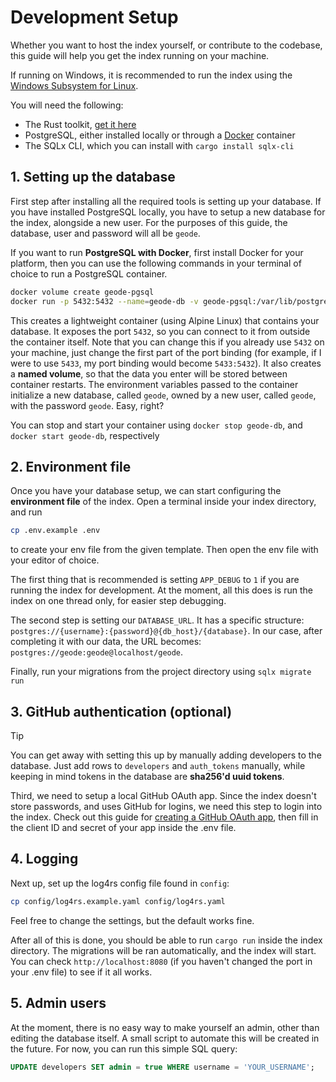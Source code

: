 # Development Setup

Whether you want to host the index yourself, or contribute to the codebase, this guide will help you get the index running on your machine.

If running on Windows, it is recommended to run the index using the [Windows Subsystem for Linux](https://learn.microsoft.com/en-us/windows/wsl/install).

You will need the following:

- The Rust toolkit, [get it here](https://www.rust-lang.org/learn/get-started)
- PostgreSQL, either installed locally or through a [Docker](https://www.docker.com/) container
- The SQLx CLI, which you can install with `cargo install sqlx-cli`

## 1. Setting up the database

First step after installing all the required tools is setting up your database. If you have installed PostgreSQL locally, you have to setup a new database for the index, alongside a new user. For the purposes of this guide, the database, user and password will all be `geode`.

If you want to run **PostgreSQL with Docker**, first install Docker for your platform, then you can use the following commands in your terminal of choice to run a PostgreSQL container.

```bash
docker volume create geode-pgsql
docker run -p 5432:5432 --name=geode-db -v geode-pgsql:/var/lib/postgresql/data --restart=unless-stopped -e POSTGRES_DB=geode -e POSTGRES_USER=geode -e POSTGRES_PASSWORD=geode -dit postgres:14-alpine3.21
```

This creates a lightweight container (using Alpine Linux) that contains your database. It exposes the port `5432`, so you can connect to it from outside the container itself. Note that you can change this if you already use `5432` on your machine, just change the first part of the port binding (for example, if I were to use `5433`, my port binding would become `5433:5432`). It also creates a **named volume**, so that the data you enter will be stored between container restarts. The environment variables passed to the container initialize a new database, called `geode`, owned by a new user, called `geode`, with the password `geode`. Easy, right?

You can stop and start your container using `docker stop geode-db`, and `docker start geode-db`, respectively

## 2. Environment file

Once you have your database setup, we can start configuring the **environment file** of the index. Open a terminal inside your index directory, and run
```bash
cp .env.example .env
```
to create your env file from the given template. Then open the env file with your editor of choice.

The first thing that is recommended is setting `APP_DEBUG` to `1` if you are running the index for development. At the moment, all this does is run the index on one thread only, for easier step debugging.

The second step is setting our `DATABASE_URL`. It has a specific structure: `postgres://{username}:{password}@{db_host}/{database}`. In our case, after completing it with our data, the URL becomes: `postgres://geode:geode@localhost/geode`.

Finally, run your migrations from the project directory using `sqlx migrate run`

## 3. GitHub authentication (optional)

> [!TIP]
> You can get away with setting this up by manually adding developers to the database. Just add rows to `developers` and `auth_tokens` manually, while keeping in mind tokens in the database are **sha256'd uuid tokens**.

Third, we need to setup a local GitHub OAuth app. Since the index doesn't store passwords, and uses GitHub for logins, we need this step to login into the index. Check out this guide for [creating a GitHub OAuth app](https://docs.github.com/en/apps/oauth-apps/building-oauth-apps/creating-an-oauth-app), then fill in the client ID and secret of your app inside the .env file.

## 4. Logging

Next up, set up the log4rs config file found in `config`:
```bash
cp config/log4rs.example.yaml config/log4rs.yaml
```
Feel free to change the settings, but the default works fine.

After all of this is done, you should be able to run `cargo run` inside the index directory. The migrations will be ran automatically, and the index will start. You can check `http://localhost:8080` (if you haven't changed the port in your .env file) to see if it all works.

## 5. Admin users

At the moment, there is no easy way to make yourself an admin, other than editing the database itself. A small script to automate this will be created in the future. For now, you can run this simple SQL query:

```sql
UPDATE developers SET admin = true WHERE username = 'YOUR_USERNAME';
```
